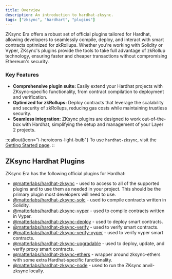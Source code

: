 ```yaml
---
title: Overview
description: An introduction to hardhat-zksync.
tags: ["zksync", "hardhart", "plugins"]
---
```


ZKsync Era offers a robust set of official plugins tailored for Hardhat, allowing developers to seamlessly compile, deploy, and interact with smart
contracts optimized for zkRollups. Whether you're working with Solidity or Vyper, ZKsync's plugins provide the tools to take full advantage of
zkRollup technology, ensuring faster and cheaper transactions without compromising Ethereum's security.

### Key Features

- **Comprehensive plugin suite:** Easily extend your Hardhat projects with ZKsync-specific functionality, from contract compilation to deployment and verification.
- **Optimized for zkRollups:** Deploy contracts that leverage the scalability and security of zkRollups, reducing gas costs while maintaining
trustless security.
- **Seamless integration:** ZKsync plugins are designed to work out-of-the-box with Hardhat, simplifying the setup and management of your Layer 2 projects.

::callout{icon="i-heroicons-light-bulb"}
To use `hardhat-zksync`, visit the [Getting Started page](/build/tooling/hardhat/guides/getting-started).
::

## ZKsync Hardhat Plugins

ZKsync Era has the following official plugins for Hardhat:

- [@matterlabs/hardhat-zksync](/build/tooling/hardhat/plugins/hardhat-zksync) - used to access to all of the supported plugins and to use them
as needed in your project. This should be the primary plugin most developers will need to use.
- [@matterlabs/hardhat-zksync-solc](/build/tooling/hardhat/plugins/hardhat-zksync-solc) - used to compile contracts written in Solidity.
- [@matterlabs/hardhat-zksync-vyper](/build/tooling/hardhat/plugins/hardhat-zksync-vyper) - used to compile contracts written in Vyper.
- [@matterlabs/hardhat-zksync-deploy](/build/tooling/hardhat/plugins/hardhat-zksync-deploy) - used to deploy smart contracts.
- [@matterlabs/hardhat-zksync-verify](/build/tooling/hardhat/plugins/hardhat-zksync-verify) - used to verify smart contracts.
- [@matterlabs/hardhat-zksync-verify-vyper](/build/tooling/hardhat/plugins/hardhat-zksync-verify-vyper) - used to verify vyper smart contracts.
- [@matterlabs/hardhat-zksync-upgradable](/build/tooling/hardhat/plugins/hardhat-zksync-upgradable) - used to deploy, update, and verify proxy smart contracts.
- [@matterlabs/hardhat-zksync-ethers](/build/tooling/hardhat/plugins/hardhat-zksync-ethers) - wrapper around zksync-ethers with some extra
Hardhat-specific functionality.
- [@matterlabs/hardhat-zksync-node](/build/tooling/hardhat/plugins/hardhat-zksync-node) - used to run the ZKsync anvil-zksync locally.
